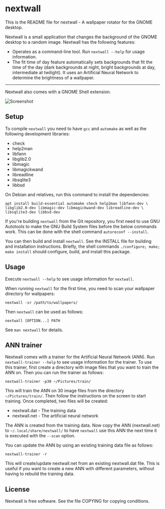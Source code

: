 # nextwall

This is the README file for nextwall - A wallpaper rotator for the GNOME
desktop.

Nextwall is a small application that changes the background of the GNOME
desktop to a random image. Nextwall has the following features:

* Operates as a command-line tool. Run `nextwall --help` for usage information.
* The fit time of day feature automatically sets backgrounds that fit the time
  of the day (dark backgrounds at night, bright backgrounds at day,
  intermediate at twilight). It uses an Artificial Neural Network to determine
  the brightness of a wallpaper.

- - -

Nextwall also comes with a GNOME Shell extension.

![Screenshot](https://raw.github.com/figure002/nextwall/master/data/screenshot-extension.png)


## Setup

To compile `nextwall` you need to have `gcc` and `automake` as well as the
following development libraries:

* check
* help2man
* libfann
* libglib2.0
* libmagic
* libmagickwand
* libreadline
* libsqlite3
* libbsd

On Debian and relatives, run this command to install the dependencies:

    apt install build-essential automake check help2man libfann-dev \
    libglib2.0-dev libmagic-dev libmagickwand-dev libreadline-dev \
    libsqlite3-dev libbsd-dev

If you're building `nextwall` from the Git repository, you first need to use
GNU Autotools to make the GNU Build System files before the below commands work.
This can be done with the shell command `autoreconf --install`.

You can then build and install `nextwall`. See the INSTALL file for building
and installation instructions. Briefly, the shell commands
`./configure; make; make install` should configure, build, and install this
package.


## Usage

Execute `nextwall --help` to see usage information for `nextwall`.

When running `nextwall` for the first time, you need to scan your wallpaper
directory for wallpapers:

	nextwall -sr /path/to/wallpapers/

Then `nextwall` can be used as follows:

	nextwall [OPTION...] PATH

See `man nextwall` for details.


## ANN trainer

Nextwall comes with a trainer for the Artificial Neural Network (ANN).
Run `nextwall-trainer --help` to see usage information for the trainer. To use
this trainer, first create a directory with image files that you want to train
the ANN on. Then you can run the trainer as follows:

    nextwall-trainer -p30 ~/Pictures/train/

This will train the ANN on 30 image files from the directory
`~/Pictures/train/`. Then follow the instructions on the screen to start
training. Once completed, two files will be created:

* nextwall.dat - The training data
* nextwall.net - The artificial neural network

The ANN is created from the training data. Now copy the ANN (nextwall.net)
to `~/.local/share/nextwall/` to have `nextwall` use this ANN the next time
it is executed with the `--scan` option.

You can update the ANN by using an existing training data file as follows:

    nextwall-trainer -r

This will create/update nextwall.net from an existing nextwall.dat file. This
is useful if you want to create a new ANN with different parameters, without
having to rebuild the training data.


## License

Nextwall is free software. See the file COPYING for copying conditions.

